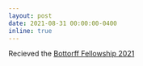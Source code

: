 ```yaml
---
layout: post
date: 2021-08-31 00:00:00-0400
inline: true
---
```


Recieved the [Bottorff Fellowship 2021](https://purdue-indiana.net/fellowships/bottorff-fellowship)
